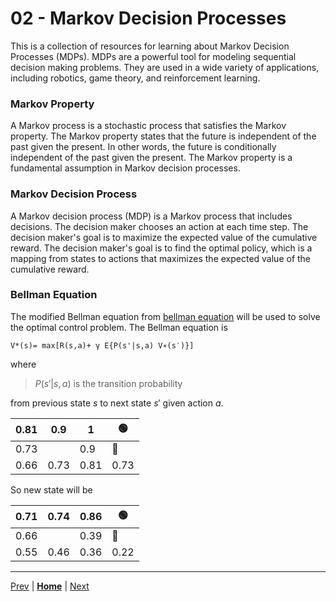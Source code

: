 # 02 - Markov Decision Processes

This is a collection of resources for learning about Markov Decision Processes (MDPs). MDPs are a powerful tool for modeling sequential decision making problems. They are used in a wide variety of applications, including robotics, game theory, and reinforcement learning.


### Markov Property

A Markov process is a stochastic process that satisfies the Markov property. The Markov property states that the future is independent of the past given the present. In other words, the future is conditionally independent of the past given the present. The Markov property is a fundamental assumption in Markov decision processes.


### Markov Decision Process

A Markov decision process (MDP) is a Markov process that includes decisions. The decision maker chooses an action at each time step. The decision maker's goal is to maximize the expected value of the cumulative reward. The decision maker's goal is to find the optimal policy, which is a mapping from states to actions that maximizes the expected value of the cumulative reward.


### Bellman Equation

The modified Bellman equation from [bellman equation](../01-bellman-equation/README.md) will be used to solve the optimal control problem. The Bellman equation is

```
V*(s)= max[R(s,a)+ γ E{P(s'|s,a) V∗(s′)}]
```


where

> $P(s'|s,a)$ is the transition probability

from previous state $s$ to next state $s'$ given action $a$.

| 0.81 | 0.9  | 1    | 🟢    |
| ---- | ---- | ---- | ---- |
| 0.73 |      | 0.9  | 🔴    |
| 0.66 | 0.73 | 0.81 | 0.73 |

So new state will be

| 0.71 | 0.74 | 0.86 | 🟢    |
| ---- | ---- | ---- | ---- |
| 0.66 |      | 0.39 | 🔴    |
| 0.55 | 0.46 | 0.36 | 0.22 |


---
[Prev](../01-bellman-equation/README.md) | **[Home](../../../README.md)** | [Next](../03-plan-policy/README.md)
